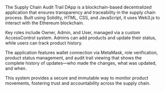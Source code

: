 The Supply Chain Audit Trail DApp is a blockchain-based decentralized application that ensures transparency and traceability in the supply chain process. Built using Solidity, HTML, CSS, and JavaScript, it uses Web3.js to interact with the Ethereum blockchain.

Key roles include Owner, Admin, and User, managed via a custom AccessControl system. Admins can add products and update their status, while users can track product history.

The application features wallet connection via MetaMask, role verification, product status management, and audit trail viewing that shows the complete history of updates—who made the changes, what was updated, and when.

This system provides a secure and immutable way to monitor product movements, fostering trust and accountability across the supply chain.
